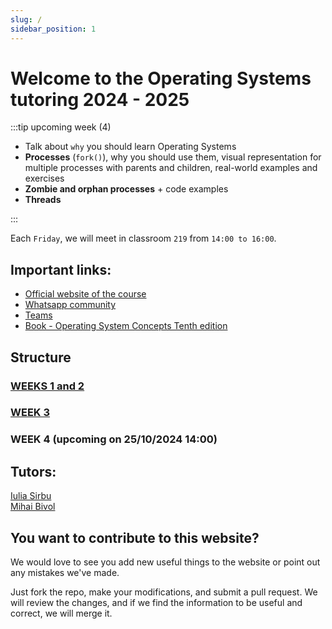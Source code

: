 ```yaml
---
slug: /
sidebar_position: 1
---
```


# Welcome to the Operating Systems tutoring 2024 - 2025

:::tip upcoming week (4)

- Talk about `why` you should learn Operating Systems
- **Processes** (`fork()`), why you should use them, visual representation for multiple processes with parents and children, real-world examples and exercises
- **Zombie and orphan processes** + code examples
- **Threads**

:::

Each `Friday`, we will meet in classroom `219` from `14:00 to 16:00`.

## Important links:

- [Official website of the course](https://cs.unibuc.ro/~pirofti/so.html)
- [Whatsapp community](https://chat.whatsapp.com/EWlXglcvkXH1K6hmEiPiDp)
- [Teams](https://tinyurl.com/TutoriatSO2-2024)
- [Book - Operating System Concepts Tenth edition](https://os.ecci.ucr.ac.cr/slides/Abraham-Silberschatz-Operating-System-Concepts-10th-2018.pdf)

## Structure

### [WEEKS 1 and 2](https://sirbuig.github.io/operating-systems/category/weeks-1-2)

### [WEEK 3](https://sirbuig.github.io/operating-systems/category/week-3)

### WEEK 4 (upcoming on 25/10/2024 14:00)

## Tutors:

[Iulia Sirbu](https://github.com/sirbuig)  
[Mihai Bivol](https://github.com/MihaiB-dev)

## You want to contribute to this website?

We would love to see you add new useful things to the website or point out any mistakes we've made.

Just fork the repo, make your modifications, and submit a pull request. We will review the changes, and if we find the information to be useful and correct, we will merge it.
